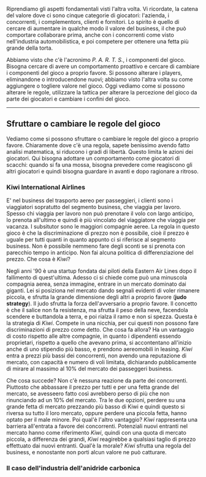 Riprendiamo gli aspetti fondamentali visti l'altra volta. Vi ricordate, la catena del valore dove ci sono cinque categorie di giocatori: l'azienda, i concorrenti, i complementors, clienti e fornitori. Lo spirito è quello di cercare di aumentare in qualche modo il valore del business, il che può comportare collaborare prima, anche con i concorrenti come visto nell'industria automobilistica, e poi competere per ottenere una fetta più grande della torta.

Abbiamo visto che c'è l'acronimo *P. A. R. T. S.*, i componenti del gioco. Bisogna cercare di avere un comportamento proattivo e cercare di cambiare i componenti del gioco a proprio favore. Si possono alterare i players, eliminandone o introducendone nuovi; abbiamo visto l'altra volta su come aggiungere o togliere valore nel gioco. Oggi vediamo come si possono alterare le regole, utilizzare la tattica per alterare la percezione del gioco da parte dei giocatori e cambiare i confini del gioco.

--- 

## **Sfruttare o cambiare le regole del gioco**

Vediamo come si possono sfruttare o cambiare le regole del gioco a proprio favore. Chiaramente dove c'è una regola, sapete benissimo avendo fatto analisi matematica, si riducono i gradi di libertà. Questo limita le azioni dei giocatori. Qui bisogna adottare un comportamento come giocatori di scacchi: quando si fa una mossa, bisogna prevedere come reagiscono gli altri giocatori e quindi bisogna guardare in avanti e dopo ragionare a ritroso. 

### **Kiwi International Airlines**

E' nel business del trasporto aereo per passeggieri, i clienti sono i viaggiatori sopratutto del segmento business, che viaggia per lavoro. Spesso chi viaggia per lavoro non può prenotare il volo con largo anticipo, lo prenota all'ultimo e quindi è più vincolato del viaggiatore che viaggia per vacanza. I subsitutor sono le maggiori compagnie aeree. La regola in questo gioco è che la discriminazione di prezzo non è possibile, cioè il prezzo è uguale per tutti quanti in quanto appunto ci si riferisce al segmento business. Non è possibile nemmeno fare degli sconti se si prenota con parecchio tempo in anticipo. Non fai alcuna politica di differenziazione del prezzo. Che cosa è *Kiwi*?

Negli anni '90 è una startup fondata dai piloti della Eastern Air Lines dopo il fallimento di quest'ultima. Adesso ci si chiede come può una minuscola compagnia aerea, senza immagine, entrare in un mercato dominato dai giganti. Lei si posiziona nel mercato dando segnali evidenti di voler rimanere piccola, e sfrutta la grande dimensione degli altri a proprio favore (**judo strategy**). Il judo sfrutta la forza dell'avversario a proprio favore. Il concetto è che il salice non fa resistenza, ma sfrutta il peso della neve, facendola scendere e buttandola a terra, e poi rialza il ramo e non si spezza. Questa è la strategia di *Kiwi*. Compete in una nicchia, per cui questi non possono fare discriminazioni di prezzo come detto. Che cosa fa allora? Ha un vantaggio di costo rispetto alle altre compagnie, in quanto i dipendenti essendo proprietari, rispetto a quello che avevano prima, si accontentano all'inizio anche di uno stipendio più basso, e prendono aereomobili in leasing. *Kiwi* entra a prezzi più bassi dei concorrenti, non avendo una reputazione di mercato, con capacità e numero di voli limitata, dichiarando pubblicamente di mirare al massimo al 10% del mercato dei passeggeri business.

Che cosa succede? Non c'è nessuna reazione da parte dei concorrenti. Piuttosto che abbassare il prezzo per tutti e per una fetta grande del mercato, se avesseero fatto così avrebbero perso di più che non rinunciando ad un 10% del mercato. Tra le due opzioni, perdere su una grande fetta di mercato prezzando più basso di Kiwi e quindi questo si riversa su tutto il loro mercato, oppure perdere una piccola fetta, hanno optato per il male minore. Poi qual'è l'altro vantaggio? *Kiwi* rappresenta una barriera all'entrata a favore dei concorrenti. Potenziali nuovi entranti nel mercato hanno come riferimento *Kiwi*, quindi con una quota di mercato piccola, a differenza dei grandi, *Kiwi* reagirebbe a qualsiasi taglio di prezzo effettuato dai nuovi entranti. Qual'è la morale? *Kiwi* sfrutta una regola del business, e nonostante non porti alcun valore ne può catturare.

### **Il caso dell'industria dell'anidride carbonica**


